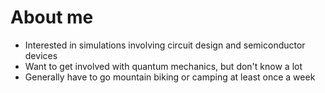 # About me
- Interested in simulations involving circuit design and semiconductor devices
- Want to get involved with quantum mechanics, but don't know a lot
- Generally have to go mountain biking or camping at least once a week
